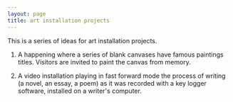 ```yaml
---
layout: page
title: art installation projects
---
```


This is a series of ideas for art installation projects.

1.	A happening where a series of blank canvases have famous paintings titles. Visitors are invited to paint the canvas from memory.    

2.	A video installation playing in fast forward mode the process of writing (a novel, an essay, a poem) as it was recorded with a key logger software, installed on a writer's computer. 

